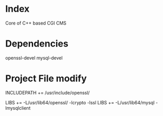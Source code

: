 Index
=====

Core of C++ based CGI CMS

Dependencies
============
openssl-devel
mysql-devel

Project File modify
===================
INCLUDEPATH += /usr/include/openssl/

LIBS += -L/usr/lib64/openssl/ -lcrypto -lssl
LIBS += -L/usr/lib64/mysql -lmysqlclient
